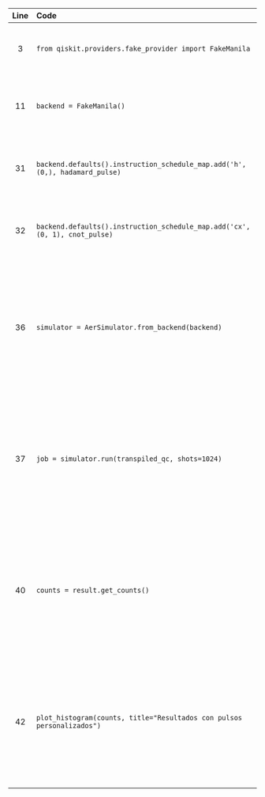 | Line | Code | Scenario | Reference | Artifact | Refactoring |
| :--: | :--- | :------- | :-------: | :------- | :---------- |
| 3 | `from qiskit.providers.fake_provider import FakeManila` | Deprecation -> The qiskit.providers.fake_provider module has been migrated to the qiskit-ibm-runtime Python package. | qrn_notax_ddbb-aa6cda1f-af91-4940-8d4c-1897f9a56701 | qiskit.providers.fake_provider.FakeManila | `from qiskit_ibm_runtime.fake_provider import FakeManila` |
| 11 | `backend = FakeManila()` | Deprecation -> Running pulse jobs on backends from qiskit.providers.fake_provider is deprecated, and all support will be removed in Qiskit 1.0. | qrn_notax_ddbb-548acfe8-db26-45b7-ab5c-c637c63ee4b0 | FakeManila | `backend = FakeManila()` |
| 31 | `backend.defaults().instruction_schedule_map.add('h', (0,), hadamard_pulse)` | Deprecation -> Running pulse jobs on backends from qiskit.providers.fake_provider is deprecated, and all support will be removed in Qiskit 1.0. | qrn_notax_ddbb-548acfe8-db26-45b7-ab5c-c637c63ee4b0 | instruction_schedule_map.add | |
| 32 | `backend.defaults().instruction_schedule_map.add('cx', (0, 1), cnot_pulse)` | Deprecation -> Running pulse jobs on backends from qiskit.providers.fake_provider is deprecated, and all support will be removed in Qiskit 1.0. | qrn_notax_ddbb-548acfe8-db26-45b7-ab5c-c637c63ee4b0 | instruction_schedule_map.add | |
| 36 | `simulator = AerSimulator.from_backend(backend)` | Deprecation -> Running pulse jobs on backends from qiskit.providers.fake_provider is deprecated, and all support will be removed in Qiskit 1.0. This is due to Qiskit Aer removing its simulation functionality for such jobs. For low-level Hamiltonian-simulation workloads, consider using a specialised library such as Qiskit Dynamics. | qrn_notax_ddbb-548acfe8-db26-45b7-ab5c-c637c63ee4b0 | AerSimulator.from_backend | |
| 37 | `job = simulator.run(transpiled_qc, shots=1024)` | Deprecation -> Running pulse jobs on backends from qiskit.providers.fake_provider is deprecated, and all support will be removed in Qiskit 1.0. This is due to Qiskit Aer removing its simulation functionality for such jobs. For low-level Hamiltonian-simulation workloads, consider using a specialised library such as Qiskit Dynamics. | qrn_notax_ddbb-548acfe8-db26-45b7-ab5c-c637c63ee4b0 | simulator.run | |
| 40 | `counts = result.get_counts()` | Deprecation -> Running pulse jobs on backends from qiskit.providers.fake_provider is deprecated, and all support will be removed in Qiskit 1.0. This is due to Qiskit Aer removing its simulation functionality for such jobs. For low-level Hamiltonian-simulation workloads, consider using a specialised library such as Qiskit Dynamics. | qrn_notax_ddbb-548acfe8-db26-45b7-ab5c-c637c63ee4b0 | result.get_counts | |
| 42 | `plot_histogram(counts, title="Resultados con pulsos personalizados")` | Deprecation -> Running pulse jobs on backends from qiskit.providers.fake_provider is deprecated, and all support will be removed in Qiskit 1.0. This is due to Qiskit Aer removing its simulation functionality for such jobs. For low-level Hamiltonian-simulation workloads, consider using a specialised library such as Qiskit Dynamics. | qrn_notax_ddbb-548acfe8-db26-45b7-ab5c-c637c63ee4b0 | plot_histogram | |